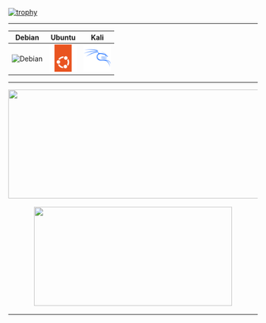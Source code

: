 [![trophy](https://github-profile-trophy.vercel.app/?username=akkkkkk&title=Commits,Repositories&theme=onedark)](https://github.com/ryo-ma/github-profile-trophy)

---

| Debian | Ubuntu | Kali
|----------|----------|----------|
| <img src="https://github.com/canaleal/devicon/blob/master/icons/debian/debian-original.svg" title="Debian" alt="Debian" width="55" height="55"/> | <img src="https://github.com/devicons/devicon/blob/master/icons/ubuntu/ubuntu-original.svg" title="Ubuntu" alt="Ubuntu" width="55" height="55"/> | <img src="https://github.com/canaleal/devicon/blob/new-icon-kali-linux/icons/kalilinux/kalilinux-original-wordmark.svg" title="Linux" alt="Linux" width="55" height="55"/>

---

<p align="center">
  <img width="800" height="220" src="https://streak-stats.demolab.com?user=akkkkkk&theme=highcontrast&hide_border=true&border_radius=5&card_width=800">
</p>

<p align="center">
  <img width="400" height="200" src="https://github-readme-stats.vercel.app/api/top-langs/?username=akkkkkk&size_weight=0.0005&count_weight=0.3&layout=compact&theme=vision-friendly-dark">
</p>

---

<div id="header" align="center">
  <img src="https://komarev.com/ghpvc/?username=akkkkkk&style=for-the-badge&color=red" alt=""/>
</div>
